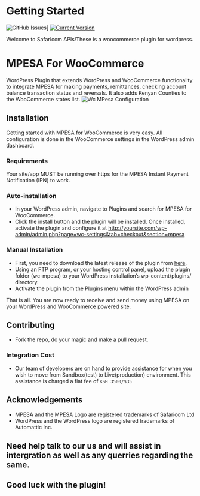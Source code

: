 # Getting Started

![GitHub Issues](https://img.shields.io/github/issues/dennis2018/Safaricom-Mpesa-APIs-B2C-B2C-C2B-WooCommerce-Lipa-Na-MPESA-Payment-Gateway)]   [![Current Version](https://img.shields.io/badge/version-1.0.7-green.svg)](https://github.com/IgorAntun/node-chat)

Welcome to Safaricom APIs!These is a woocommerce plugin for wordpress.

# MPESA For WooCommerce
WordPress Plugin that extends WordPress and WooCommerce functionality to integrate MPESA for making payments, remittances, checking account balance transaction status and reversals. It also adds Kenyan Counties to the WooCommerce states list.
![Wc MPesa Configuration](https://user-images.githubusercontent.com/14233942/42414903-bae80520-8248-11e8-99b4-06d67e5093d6.png)

## Installation
Getting started with MPESA for WooCommerce is very easy. All configuration is done in the WooCommerce settings in the WordPress admin dashboard.

### Requirements
Your site/app MUST be running over https for the MPESA Instant Payment Notification (IPN) to work.

### Auto-installation
* In your WordPress admin, navigate to Plugins and search for MPESA for WooCommerce.
* Click the install button and the plugin will be installed. Once installed, activate the plugin and configure it at http://yoursite.com/wp-admin/admin.php?page=wc-settings&tab=checkout&section=mpesa

### Manual Installation 
* First, you need to download the latest release of the plugin from [here](https://github.com/dennis2018/Safaricom-Mpesa-APIs-B2C-B2C-C2B-WooCommerce-Lipa-Na-MPESA-Payment-Gateway).
* Using an FTP program, or your hosting control panel, upload the plugin folder (wc-mpesa) to your WordPress installation’s wp-content/plugins/ directory.
* Activate the plugin from the Plugins menu within the WordPress admin

That is all. You are now ready to receive and send money using MPESA on your WordPress and WooCommerce powered site.

## Contributing
* Fork the repo, do your magic and make a pull request.

### Integration Cost
* Our team of developers are on hand to provide assistance for when you wish to move from Sandbox(test) to Live(production) environment. This assistance is charged a fiat fee of `KSH 3500/$35`

## Acknowledgements
* MPESA and the MPESA Logo are registered trademarks of Safaricom Ltd
* WordPress and the WordPress logo are registered trademarks of Automattic Inc.


## Need help talk to our us and will assist in intergration as well as any querries regarding the same.
## Good luck with the plugin!
